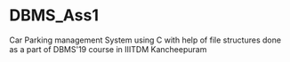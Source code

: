 # DBMS_Ass1
Car Parking management System using C with help of file structures done as a part of DBMS'19 course in IIITDM Kancheepuram
